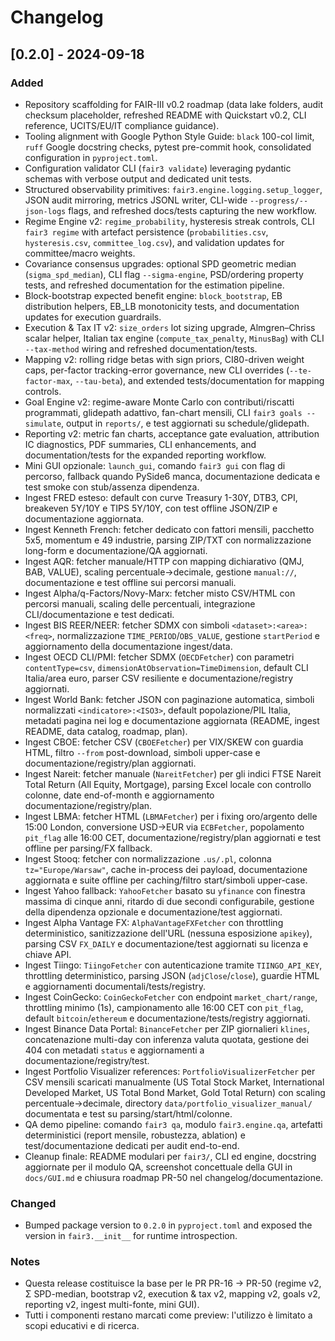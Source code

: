 # Changelog

## [0.2.0] - 2024-09-18
### Added
- Repository scaffolding for FAIR-III v0.2 roadmap (data lake folders, audit checksum placeholder, refreshed README with
  Quickstart v0.2, CLI reference, UCITS/EU/IT compliance guidance).
- Tooling alignment with Google Python Style Guide: `black` 100-col limit, `ruff` Google docstring checks, pytest pre-commit
  hook, consolidated configuration in `pyproject.toml`.
- Configuration validator CLI (`fair3 validate`) leveraging pydantic schemas with verbose output and
  dedicated unit tests.
- Structured observability primitives: `fair3.engine.logging.setup_logger`, JSON audit mirroring, metrics
  JSONL writer, CLI-wide `--progress/--json-logs` flags, and refreshed docs/tests capturing the new
  workflow.
- Regime Engine v2: `regime_probability`, hysteresis streak controls, CLI `fair3 regime` with artefact
  persistence (`probabilities.csv`, `hysteresis.csv`, `committee_log.csv`), and validation updates for
  committee/macro weights.
- Covariance consensus upgrades: optional SPD geometric median (`sigma_spd_median`), CLI flag
  `--sigma-engine`, PSD/ordering property tests, and refreshed documentation for the estimation
  pipeline.
- Block-bootstrap expected benefit engine: `block_bootstrap`, EB distribution helpers, EB_LB
  monotonicity tests, and documentation updates for execution guardrails.
- Execution & Tax IT v2: `size_orders` lot sizing upgrade, Almgren–Chriss scalar
  helper, Italian tax engine (`compute_tax_penalty`, `MinusBag`) with CLI
  `--tax-method` wiring and refreshed documentation/tests.
- Mapping v2: rolling ridge betas with sign priors, CI80-driven weight caps,
  per-factor tracking-error governance, new CLI overrides (`--te-factor-max`,
  `--tau-beta`), and extended tests/documentation for mapping controls.
- Goal Engine v2: regime-aware Monte Carlo con contributi/riscatti programmati,
  glidepath adattivo, fan-chart mensili, CLI `fair3 goals --simulate`, output in
  `reports/`, e test aggiornati su schedule/glidepath.
- Reporting v2: metric fan charts, acceptance gate evaluation, attribution IC
  diagnostics, PDF summaries, CLI enhancements, and documentation/tests for the
  expanded reporting workflow.
- Mini GUI opzionale: `launch_gui`, comando `fair3 gui` con flag di percorso,
  fallback quando PySide6 manca, documentazione dedicata e test smoke con
  stub/assenza dipendenza.
- Ingest FRED esteso: default con curve Treasury 1-30Y, DTB3, CPI, breakeven
  5Y/10Y e TIPS 5Y/10Y, con test offline JSON/ZIP e documentazione aggiornata.
- Ingest Kenneth French: fetcher dedicato con fattori mensili, pacchetto 5x5,
  momentum e 49 industrie, parsing ZIP/TXT con normalizzazione long-form e
  documentazione/QA aggiornati.
- Ingest AQR: fetcher manuale/HTTP con mapping dichiarativo (QMJ, BAB, VALUE),
  scaling percentuale→decimale, gestione `manual://`, documentazione e test
  offline sui percorsi manuali.
- Ingest Alpha/q-Factors/Novy-Marx: fetcher misto CSV/HTML con percorsi manuali,
  scaling delle percentuali, integrazione CLI/documentazione e test dedicati.
- Ingest BIS REER/NEER: fetcher SDMX con simboli `<dataset>:<area>:<freq>`,
  normalizzazione `TIME_PERIOD`/`OBS_VALUE`, gestione `startPeriod` e aggiornamento
  della documentazione ingest/data.
- Ingest OECD CLI/PMI: fetcher SDMX (`OECDFetcher`) con parametri `contentType=csv`,
  `dimensionAtObservation=TimeDimension`, default CLI Italia/area euro, parser CSV
  resiliente e documentazione/registry aggiornati.
- Ingest World Bank: fetcher JSON con paginazione automatica, simboli normalizzati
  `<indicatore>:<ISO3>`, default popolazione/PIL Italia, metadati pagina nei log e
  documentazione aggiornata (README, ingest README, data catalog, roadmap, plan).
- Ingest CBOE: fetcher CSV (`CBOEFetcher`) per VIX/SKEW con guardia HTML, filtro
  `--from` post-download, simboli upper-case e documentazione/registry/plan
  aggiornati.
- Ingest Nareit: fetcher manuale (`NareitFetcher`) per gli indici FTSE Nareit
  Total Return (All Equity, Mortgage), parsing Excel locale con controllo
  colonne, date end-of-month e aggiornamento documentazione/registry/plan.
- Ingest LBMA: fetcher HTML (`LBMAFetcher`) per i fixing oro/argento delle
  15:00 London, conversione USD→EUR via `ECBFetcher`, popolamento `pit_flag`
  alle 16:00 CET, documentazione/registry/plan aggiornati e test offline per
  parsing/FX fallback.
- Ingest Stooq: fetcher con normalizzazione `.us/.pl`, colonna `tz="Europe/Warsaw"`,
  cache in-process dei payload, documentazione aggiornata e suite offline per
  caching/filtro start/simboli upper-case.
- Ingest Yahoo fallback: `YahooFetcher` basato su `yfinance` con finestra
  massima di cinque anni, ritardo di due secondi configurabile, gestione della
  dipendenza opzionale e documentazione/test aggiornati.
- Ingest Alpha Vantage FX: `AlphaVantageFXFetcher` con throttling deterministico,
  sanitizzazione dell'URL (nessuna esposizione `apikey`), parsing CSV `FX_DAILY`
  e documentazione/test aggiornati su licenza e chiave API.
- Ingest Tiingo: `TiingoFetcher` con autenticazione tramite `TIINGO_API_KEY`,
  throttling deterministico, parsing JSON (`adjClose`/`close`), guardie HTML e
  aggiornamenti documentali/tests/registry.
- Ingest CoinGecko: `CoinGeckoFetcher` con endpoint `market_chart/range`,
  throttling minimo (1s), campionamento alle 16:00 CET con `pit_flag`, default
  `bitcoin`/`ethereum` e documentazione/tests/registry aggiornati.
- Ingest Binance Data Portal: `BinanceFetcher` per ZIP giornalieri `klines`,
  concatenazione multi-day con inferenza valuta quotata, gestione dei 404 con
  metadati `status` e aggiornamenti a documentazione/registry/test.
- Ingest Portfolio Visualizer references: `PortfolioVisualizerFetcher` per CSV mensili scaricati manualmente (US Total Stock Market, International Developed Market, US Total Bond Market, Gold Total Return) con scaling percentuale→decimale, directory `data/portfolio_visualizer_manual/` documentata e test su parsing/start/html/colonne.
- QA demo pipeline: comando `fair3 qa`, modulo `fair3.engine.qa`, artefatti deterministici (report mensile, robustezza, ablation) e test/documentazione dedicati per audit end-to-end.
- Cleanup finale: README modulari per `fair3/`, CLI ed engine, docstring
  aggiornate per il modulo QA, screenshot concettuale della GUI in `docs/GUI.md`
  e chiusura roadmap PR-50 nel changelog/documentazione.

### Changed
- Bumped package version to `0.2.0` in `pyproject.toml` and exposed the version in `fair3.__init__` for runtime introspection.

### Notes
- Questa release costituisce la base per le PR PR-16 → PR-50 (regime v2, Σ SPD-median, bootstrap v2, execution & tax v2,
  mapping v2, goals v2, reporting v2, ingest multi-fonte, mini GUI).
- Tutti i componenti restano marcati come preview: l'utilizzo è limitato a scopi educativi e di ricerca.
